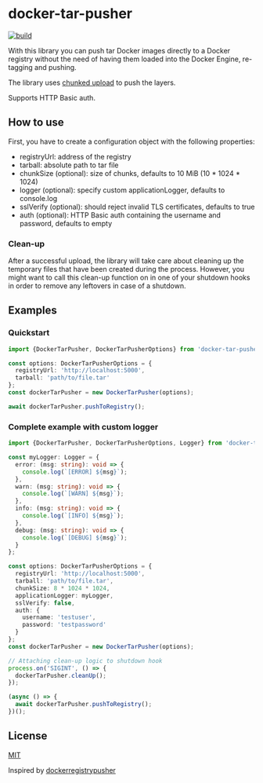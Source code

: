 # docker-tar-pusher

[![build](https://github.com/karolyp/docker-tar-pusher/actions/workflows/node.js.yml/badge.svg)](https://github.com/karolyp/docker-tar-pusher/actions/workflows/node.js.yml)

With this library you can push tar Docker images directly to a Docker registry without the need of having them loaded into the Docker Engine, re-tagging and pushing.

The library uses [chunked upload](https://docs.docker.com/registry/spec/api/#pushing-an-image) to push the layers.

Supports HTTP Basic auth.

## How to use

First, you have to create a configuration object with the following properties:

- registryUrl: address of the registry
- tarball: absolute path to tar file
- chunkSize (optional): size of chunks, defaults to 10 MiB (10 \* 1024 \* 1024)
- logger (optional): specify custom applicationLogger, defaults to console.log
- sslVerify (optional): should reject invalid TLS certificates, defaults to true
- auth (optional): HTTP Basic auth containing the username and password, defaults to empty

### Clean-up

After a successful upload, the library will take care about cleaning up the temporary files that have been created
during the process.
However, you might want to call this clean-up function on in one of your shutdown hooks in order to remove
any leftovers in case of a shutdown.

## Examples

### Quickstart

```typescript
import {DockerTarPusher, DockerTarPusherOptions} from 'docker-tar-pusher';

const options: DockerTarPusherOptions = {
  registryUrl: 'http://localhost:5000',
  tarball: 'path/to/file.tar'
};
const dockerTarPusher = new DockerTarPusher(options);

await dockerTarPusher.pushToRegistry();
```

### Complete example with custom logger

```typescript
import {DockerTarPusher, DockerTarPusherOptions, Logger} from 'docker-tar-pusher';

const myLogger: Logger = {
  error: (msg: string): void => {
    console.log(`[ERROR] ${msg}`);
  },
  warn: (msg: string): void => {
    console.log(`[WARN] ${msg}`);
  },
  info: (msg: string): void => {
    console.log(`[INFO] ${msg}`);
  },
  debug: (msg: string): void => {
    console.log(`[DEBUG] ${msg}`);
  }
};

const options: DockerTarPusherOptions = {
  registryUrl: 'http://localhost:5000',
  tarball: 'path/to/file.tar',
  chunkSize: 8 * 1024 * 1024,
  applicationLogger: myLogger,
  sslVerify: false,
  auth: {
    username: 'testuser',
    password: 'testpassword'
  }
};
const dockerTarPusher = new DockerTarPusher(options);

// Attaching clean-up logic to shutdown hook
process.on('SIGINT', () => {
  dockerTarPusher.cleanUp();
});

(async () => {
  await dockerTarPusher.pushToRegistry();
})();
```

## License

[MIT](LICENSE)

Inspired by [dockerregistrypusher](https://github.com/Razikus/dockerregistrypusher)
